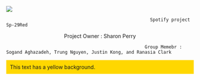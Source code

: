 ![](https://www.ajc.com/resizer/eXZVM5hz8HvYppr_U1R4c0YkcRU=/1200x630/cloudfront-us-east-1.images.arcpublishing.com/ajc/BVMLJOI6YMOI5V7AXOGVUKGS2A.png)

                                                          Spotify project Sp-29Red
<div style="text-align: center">
    Project Owner : Sharon Perry
</div>

                                                                
                                                        Group Memebr : Sogand Aghazadeh, Trung Nguyen, Justin Kong, and Ranasia Clark
<div style="background-color: #FFD700; padding: 10px;">
    This text has a yellow background.
</div>
